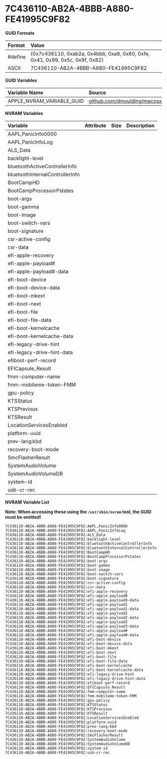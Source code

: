 # 7C436110-AB2A-4BBB-A880-FE41995C9F82

**GUID Formats**

| Format  | Value | 
|:--------|:------|
| #define | {0x7c436110, 0xab2a, 0x4bbb, 0xa8, 0x80, 0xfe, 0x41, 0x99, 0x5c, 0x9f, 0x82} |
| ASCII   | 7C436110-AB2A-4BBB-A880-FE41995C9F82 |

**GUID Variables**

| Variable Name             | Source | 
|:--------------------------|:-------|
| APPLE\_NVRAM\_VARIABLE\_GUID | [github.com/dmoulding/macosxbootloader](https://github.com/dmoulding/macosxbootloader/blob/dc51af08d75a9ad53e0a4050ba51119898d09bba/sdk/include/Guid/AppleNVRAMVariable/AppleNVRAMVariable.h) |

**NVRAM Variables**

| Variable                   | Attribute | Size | Description | 
|:---------------------------|:----------|:-----|:------------|
| AAPL,PanicInfo0000         |           |      |             |
| AAPL,PanicInfoLog          |           |      |             |
| ALS_Data                   |           |      |             |
| backlight-level            |           |      |             |
| bluetoothActiveControllerInfo |           |      |             |
| bluetoothInternalControllerInfo |           |      |             |
| BootCampHD                 |           |      |             |
| BootCampProcessorPstates   |           |      |             |
| boot-args                  |           |      |             |
| boot-gamma                 |           |      |             |
| boot-image                 |           |      |             |
| boot-switch-vars           |           |      |             |
| boot-signature             |           |      |             |
| csr-active-config          |           |      |             |
| csr-data                   |           |      |             |
| efi-apple-recovery         |           |      |             |
| efi-apple-payload#         |           |      |             |
| efi-apple-payload#-data    |           |      |             |
| efi-boot-device            |           |      |             |
| efi-boot-device-data       |           |      |             |
| efi-boot-mkext             |           |      |             |
| efi-boot-next              |           |      |             |
| efi-boot-file              |           |      |             |
| efi-boot-file-data         |           |      |             |
| efi-boot-kernelcache       |           |      |             |
| efi-boot-kernelcache-data  |           |      |             |
| efi-legacy-drive-hint      |           |      |             |
| efi-legacy-drive-hint-data |           |      |             |
| efiboot-perf-record        |           |      |             |
| EFICapsule_Result          |           |      |             |
| fmm-computer-name          |           |      |             |
| fmm-mobileme-token-FMM     |           |      |             |
| gpu-policy                 |           |      |             |
| KTSStatus                  |           |      |             |
| KTSPrevious                |           |      |             |
| KTSResult                  |           |      |             |
| LocationServicesEnabled    |           |      |             |
| platform-uuid              |           |      |             |
| prev-lang:kbd              |           |      |             |
| recovery-boot-mode         |           |      |             |
| SmcFlasherResult           |           |      |             |
| SystemAudioVolume          |           |      |             |
| SystemAudioVolumeDB        |           |      |             |
| system-id                  |           |      |             |
| usb-cr-rec                 |           |      |             |

**NVRAM Variable List**

**Note: When accessing these using the `/usr/sbin/nvram` tool, the GUID must be omitted!**

```
7C436110-AB2A-4BBB-A880-FE41995C9F82:AAPL,PanicInfo0000
7C436110-AB2A-4BBB-A880-FE41995C9F82:AAPL,PanicInfoLog
7C436110-AB2A-4BBB-A880-FE41995C9F82:ALS_Data
7C436110-AB2A-4BBB-A880-FE41995C9F82:backlight-level
7C436110-AB2A-4BBB-A880-FE41995C9F82:bluetoothActiveControllerInfo
7C436110-AB2A-4BBB-A880-FE41995C9F82:bluetoothInternalControllerInfo
7C436110-AB2A-4BBB-A880-FE41995C9F82:BootCampHD
7C436110-AB2A-4BBB-A880-FE41995C9F82:BootCampProcessorPstates
7C436110-AB2A-4BBB-A880-FE41995C9F82:boot-args
7C436110-AB2A-4BBB-A880-FE41995C9F82:boot-gamma
7C436110-AB2A-4BBB-A880-FE41995C9F82:boot-image
7C436110-AB2A-4BBB-A880-FE41995C9F82:boot-switch-vars
7C436110-AB2A-4BBB-A880-FE41995C9F82:boot-signature
7C436110-AB2A-4BBB-A880-FE41995C9F82:csr-active-config
7C436110-AB2A-4BBB-A880-FE41995C9F82:csr-data
7C436110-AB2A-4BBB-A880-FE41995C9F82:efi-apple-recovery
7C436110-AB2A-4BBB-A880-FE41995C9F82:efi-apple-payload0
7C436110-AB2A-4BBB-A880-FE41995C9F82:efi-apple-payload0-data
7C436110-AB2A-4BBB-A880-FE41995C9F82:efi-apple-payload1
7C436110-AB2A-4BBB-A880-FE41995C9F82:efi-apple-payload1-data
7C436110-AB2A-4BBB-A880-FE41995C9F82:efi-apple-payload2
7C436110-AB2A-4BBB-A880-FE41995C9F82:efi-apple-payload2-data
7C436110-AB2A-4BBB-A880-FE41995C9F82:efi-apple-payload3
7C436110-AB2A-4BBB-A880-FE41995C9F82:efi-apple-payload3-data
7C436110-AB2A-4BBB-A880-FE41995C9F82:efi-apple-payload#
7C436110-AB2A-4BBB-A880-FE41995C9F82:efi-apple-payload#-data
7C436110-AB2A-4BBB-A880-FE41995C9F82:efi-boot-device
7C436110-AB2A-4BBB-A880-FE41995C9F82:efi-boot-device-data
7C436110-AB2A-4BBB-A880-FE41995C9F82:efi-boot-mkext
7C436110-AB2A-4BBB-A880-FE41995C9F82:efi-boot-next
7C436110-AB2A-4BBB-A880-FE41995C9F82:efi-boot-file
7C436110-AB2A-4BBB-A880-FE41995C9F82:efi-boot-file-data
7C436110-AB2A-4BBB-A880-FE41995C9F82:efi-boot-kernelcache
7C436110-AB2A-4BBB-A880-FE41995C9F82:efi-boot-kernelcache-data
7C436110-AB2A-4BBB-A880-FE41995C9F82:efi-legacy-drive-hint
7C436110-AB2A-4BBB-A880-FE41995C9F82:efi-legacy-drive-hint-data
7C436110-AB2A-4BBB-A880-FE41995C9F82:efiboot-perf-record
7C436110-AB2A-4BBB-A880-FE41995C9F82:EFICapsule_Result
7C436110-AB2A-4BBB-A880-FE41995C9F82:fmm-computer-name
7C436110-AB2A-4BBB-A880-FE41995C9F82:fmm-mobileme-token-FMM
7C436110-AB2A-4BBB-A880-FE41995C9F82:gpu-policy
7C436110-AB2A-4BBB-A880-FE41995C9F82:KTSStatus
7C436110-AB2A-4BBB-A880-FE41995C9F82:KTSPrevious
7C436110-AB2A-4BBB-A880-FE41995C9F82:KTSResult
7C436110-AB2A-4BBB-A880-FE41995C9F82:LocationServicesEnabled
7C436110-AB2A-4BBB-A880-FE41995C9F82:platform-uuid
7C436110-AB2A-4BBB-A880-FE41995C9F82:prev-lang:kbd
7C436110-AB2A-4BBB-A880-FE41995C9F82:recovery-boot-mode
7C436110-AB2A-4BBB-A880-FE41995C9F82:SmcFlasherResult
7C436110-AB2A-4BBB-A880-FE41995C9F82:SystemAudioVolume
7C436110-AB2A-4BBB-A880-FE41995C9F82:SystemAudioVolumeDB
7C436110-AB2A-4BBB-A880-FE41995C9F82:system-id
7C436110-AB2A-4BBB-A880-FE41995C9F82:usb-cr-rec
```